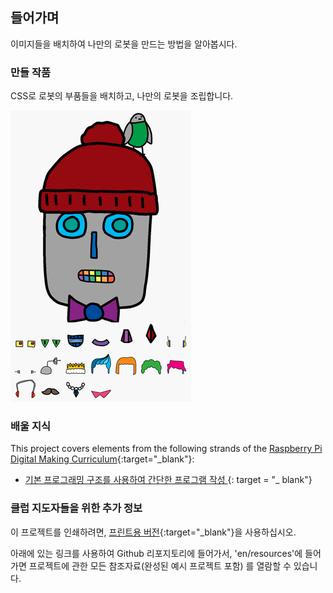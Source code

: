 ## 들어가며

이미지들을 배치하여 나만의 로봇을 만드는 방법을 알아봅시다.

### 만들 작품

CSS로 로봇의 부품들을 배치하고, 나만의 로봇을 조립합니다.

![스크린샷](images/robot-final.png)

### 배울 지식

This project covers elements from the following strands of the [Raspberry Pi Digital Making Curriculum](https://rpf.io/curriculum){:target="_blank"}:

+ [ 기본 프로그래밍 구조를 사용하여 간단한 프로그램 작성 ](https://www.raspberrypi.org/curriculum/programming/creator) {: target = "_ blank"}

### 클럽 지도자들을 위한 추가 정보

이 프로젝트를 인쇄하려면, [프린트용 버전](https://projects.raspberrypi.org/en/projects/build-a-robot/print){:target="_blank"}을 사용하십시오.

아래에 있는 링크를 사용하여 Github 리포지토리에 들어가서, 'en/resources'에 들어가면 프로젝트에 관한 모든 참조자료(완성된 예시 프로젝트 포함) 를 열람할 수 있습니다.